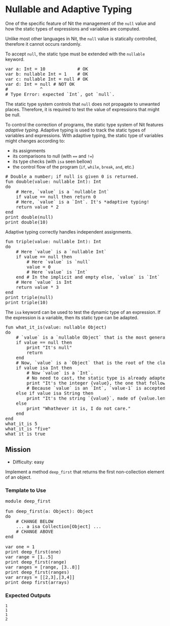 # Nullable and Adaptive Typing

One of the specific feature of Nit the management of the `null` value and how the static types of expressions and variables are computed.

Unlike most other languages in Nit, the `null` value is statically controlled, therefore it cannot occurs randomly.

To accept `null`, the static type must be extended with the `nullable` keyword.

<pre class="hl"><span class="hl kwa">var</span> a<span class="hl opt">:</span> <span class="hl kwb">Int</span> <span class="hl opt">=</span> <span class="hl num">10</span>            <span class="hl slc"># OK</span>
<span class="hl kwa">var</span> b<span class="hl opt">:</span> <span class="hl kwa">nullable</span> <span class="hl kwb">Int</span> <span class="hl opt">=</span> <span class="hl num">1</span>    <span class="hl slc"># OK</span>
<span class="hl kwa">var</span> c<span class="hl opt">:</span> <span class="hl kwa">nullable</span> <span class="hl kwb">Int</span> <span class="hl opt">=</span> <span class="hl kwa">null</span> <span class="hl slc"># OK</span>
<span class="hl kwa">var</span> d<span class="hl opt">:</span> <span class="hl kwb">Int</span> <span class="hl opt">=</span> <span class="hl kwa">null</span> <span class="hl slc"># NOT OK</span>
<span class="hl slc">#            ^</span>
<span class="hl slc"># Type Error: expected `Int`, got `null`.</span>
</pre>

The static type system controls that `null` does not propagate to unwanted places.
Therefore, it is required to test the value of expressions that might be null.

To control the correction of programs, the static type system of Nit features *adaptive typing*.
Adaptive typing is used to track the static types of variables and expressions.
With adaptive typing, the static type of variables might changes according to:

* its assignments
* its comparisons to null (with `==` and `!=`)
* its type checks (with `isa` seen bellow)
* the control flow of the program (`if`, `while`, `break`, `and`, etc.)

<pre class="hl"><span class="hl slc"># Double a number; if null is given 0 is returned.</span>
<span class="hl kwa">fun</span> double<span class="hl opt">(</span>value<span class="hl opt">:</span> <span class="hl kwa">nullable</span> <span class="hl kwb">Int</span><span class="hl opt">):</span> <span class="hl kwb">Int</span>
<span class="hl kwa">do</span>
	<span class="hl slc"># Here, `value` is a `nullable Int`</span>
	<span class="hl kwa">if</span> value <span class="hl opt">==</span> <span class="hl kwa">null then return</span> <span class="hl num">0</span>
	<span class="hl slc"># Here, `value` is a `Int`. It's *adaptive typing!</span>
	<span class="hl kwa">return</span> value <span class="hl opt">*</span> <span class="hl num">2</span>
<span class="hl kwa">end</span>
print double<span class="hl opt">(</span><span class="hl kwa">null</span><span class="hl opt">)</span>
print double<span class="hl opt">(</span><span class="hl num">10</span><span class="hl opt">)</span>
</pre>

Adaptive typing correctly handles independent assignments.

<pre class="hl"><span class="hl kwa">fun</span> triple<span class="hl opt">(</span>value<span class="hl opt">:</span> <span class="hl kwa">nullable</span> <span class="hl kwb">Int</span><span class="hl opt">):</span> <span class="hl kwb">Int</span>
<span class="hl kwa">do</span>
	<span class="hl slc"># Here `value` is a `nullable Int`</span>
	<span class="hl kwa">if</span> value <span class="hl opt">==</span> <span class="hl kwa">null then</span>
		<span class="hl slc"># Here `value` is `null`</span>
		value <span class="hl opt">=</span> <span class="hl num">0</span>
		<span class="hl slc"># Here `value` is `Int`</span>
	<span class="hl kwa">end</span> <span class="hl slc"># In the implicit and empty else, `value` is `Int`</span>
	<span class="hl slc"># Here `value` is Int</span>
	<span class="hl kwa">return</span> value <span class="hl opt">*</span> <span class="hl num">3</span>
<span class="hl kwa">end</span>
print triple<span class="hl opt">(</span><span class="hl kwa">null</span><span class="hl opt">)</span>
print triple<span class="hl opt">(</span><span class="hl num">10</span><span class="hl opt">)</span>
</pre>

The `isa` keyword can be used to test the dynamic type of an expression.
If the expression is a variable, then its static type can be adapted.

<pre class="hl"><span class="hl kwa">fun</span> what_it_is<span class="hl opt">(</span>value<span class="hl opt">:</span> <span class="hl kwa">nullable</span> <span class="hl kwb">Object</span><span class="hl opt">)</span>
<span class="hl kwa">do</span>
	<span class="hl slc"># `value` is a `nullable Object` that is the most general type is the type hierarchy of Nit.</span>
	<span class="hl kwa">if</span> value <span class="hl opt">==</span> <span class="hl kwa">null then</span>
		print <span class="hl str">&quot;It's null&quot;</span>
		<span class="hl kwa">return</span>
	<span class="hl kwa">end</span>
	<span class="hl slc"># Now, `value` is a `Object` that is the root of the class hierarchy.</span>
	<span class="hl kwa">if</span> value <span class="hl kwa">isa</span> <span class="hl kwb">Int</span> <span class="hl kwa">then</span>
		<span class="hl slc"># Now `value` is a `Int`.</span>
		<span class="hl slc"># No need to cast, the static type is already adapted.</span>
		print <span class="hl str">&quot;It's the integer</span> <span class="hl esc">{value}</span><span class="hl str">, the one that follows</span> <span class="hl esc">{value-1}</span><span class="hl str">.&quot;</span>
		<span class="hl slc"># Because `value` is an `Int`, `value-1` is accepted</span>
	<span class="hl kwa">else if</span> value <span class="hl kwa">isa</span> <span class="hl kwb">String</span> <span class="hl kwa">then</span>
		print <span class="hl str">&quot;It's the string `</span><span class="hl esc">{value}</span><span class="hl str">`, made of</span> <span class="hl esc">{value.length}</span> <span class="hl str">charcters.&quot;</span>
	<span class="hl kwa">else</span>
		print <span class="hl str">&quot;Whathever it is, I do not care.&quot;</span>
	<span class="hl kwa">end</span>
<span class="hl kwa">end</span>
what_it_is <span class="hl num">5</span>
what_it_is <span class="hl str">&quot;five&quot;</span>
what_it_is <span class="hl kwa">true</span>
</pre>

## Mission

* Difficulty: easy

Implement a method `deep_first` that returns the first non-collection element of an object.

### Template to Use

<pre class="hl"><span class="hl kwa">module</span> deep_first

<span class="hl kwa">fun</span> deep_first<span class="hl opt">(</span>a<span class="hl opt">:</span> <span class="hl kwb">Object</span><span class="hl opt">):</span> <span class="hl kwb">Object</span>
<span class="hl kwa">do</span>
	<span class="hl slc"># CHANGE BELOW</span>
	<span class="hl opt">...</span> a <span class="hl kwa">isa</span> <span class="hl kwb">Collection</span><span class="hl opt">[</span><span class="hl kwb">Object</span><span class="hl opt">] ...</span>
	<span class="hl slc"># CHANGE ABOVE</span>
<span class="hl kwa">end</span>

<span class="hl kwa">var</span> one <span class="hl opt">=</span> <span class="hl num">1</span>
print deep_first<span class="hl opt">(</span>one<span class="hl opt">)</span>
<span class="hl kwa">var</span> range <span class="hl opt">= [</span><span class="hl num">1</span><span class="hl opt">.</span><span class="hl num">.5</span><span class="hl opt">]</span>
print deep_first<span class="hl opt">(</span>range<span class="hl opt">)</span>
<span class="hl kwa">var</span> ranges <span class="hl opt">= [</span>range<span class="hl opt">, [</span><span class="hl num">3</span><span class="hl opt">.</span><span class="hl num">.8</span><span class="hl opt">]]</span>
print deep_first<span class="hl opt">(</span>ranges<span class="hl opt">)</span>
<span class="hl kwa">var</span> arrays <span class="hl opt">= [[</span><span class="hl num">2</span><span class="hl opt">,</span><span class="hl num">3</span><span class="hl opt">],[</span><span class="hl num">3</span><span class="hl opt">,</span><span class="hl num">4</span><span class="hl opt">]]</span>
print deep_first<span class="hl opt">(</span>arrays<span class="hl opt">)</span>
</pre>

### Expected Outputs

	1
	1
	1
	2
